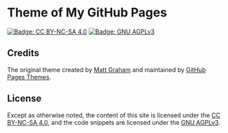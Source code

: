 # Theme of My GitHub Pages

[![Badge: CC BY-NC-SA 4.0]](/licenses/by-nc-sa-4.0.txt)
[![Badge: GNU AGPLv3]](/licenses/agpl-3.0.txt)

[Badge: CC BY-NC-SA 4.0]: https://img.shields.io/badge/License-CC%20BY--NC--SA%204.0-orange.svg
[Badge: GNU AGPLv3]: https://img.shields.io/badge/License-GNU%20AGPL--3.0-darkmagenta.svg

## Credits

The original theme created by [Matt Graham] and maintained by [GitHub Pages Themes].

[Matt Graham]: https://github.com/mattgraham/leapday
[GitHub Pages Themes]: https://github.com/pages-themes/leap-day

## License

Except as otherwise noted,
the content of this site is licensed under the [CC BY-NC-SA 4.0],
and the code snippets are licensed under the [GNU AGPLv3].

[CC BY-NC-SA 4.0]: https://creativecommons.org/licenses/by-nc-sa/4.0/ "Creative Commons Attribution-NonCommercial-ShareAlike 4.0 International License"
[GNU AGPLv3]: https://www.gnu.org/licenses/agpl-3.0.html "GNU Affero General Public License Version 3"
